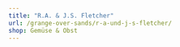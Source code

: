 ```yaml
---
title: "R.A. & J.S. Fletcher"
url: /grange-over-sands/r-a-und-j-s-fletcher/
shop: Gemüse & Obst
---
```


